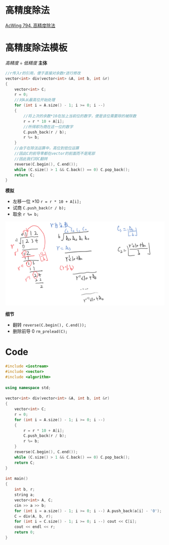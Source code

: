 # 高精度除法
[AcWing 794. 高精度除法](https://www.acwing.com/problem/content/796/)

# 高精度除法模板
$高精度 \div 低精度$
**主体**
```cpp
//r传入r的引用，便于直接对余数r进行修改
vector<int> div(vector<int> &A, int b, int &r) 
{
    vector<int> C;
    r = 0;
    //对A从最高位开始处理
    for (int i = A.size() - 1; i >= 0; i --) 
    {
        //将上次的余数*10在加上当前位的数字，便是该位需要除的被除数
        r = r * 10 + A[i]; 
        //所得即为商在这一位的数字
        C.push_back(r / b); 
        r %= b;
    }
    //由于在除法运算中，高位到低位运算
    //因此C的前导零都在vector的前面而不是尾部
    //因此我们将C翻转
    reverse(C.begin(), C.end());
    while (C.size() > 1 && C.back() == 0) C.pop_back();
    return C;
}
```

**模拟**

- 左移一位 $\times 10$
  `r = r * 10 + A[i];`
- 试商
  `C.push_back(r / b);`
- 取余
  `r %= b;`

![](media/16572873027212.png)

**细节**
- 翻转
  `reverse(C.begin(), C.end());`
- 删除前导 $0$
  `rm_prelead(C);`
# Code
```cpp
#include <iostream>
#include <vector>
#include <algorithm>

using namespace std;

vector<int> div(vector<int> &A, int b, int &r)
{
    vector<int> C;
    r = 0;
    for (int i = A.size() - 1; i >= 0; i --)
    {
        r = r * 10 + A[i];
        C.push_back(r / b);
        r %= b;
    }
    reverse(C.begin(), C.end());
    while (C.size() > 1 && C.back() == 0) C.pop_back();
    return C;
}

int main()
{
    int b, r;
    string a;
    vector<int> A, C;
    cin >> a >> b;
    for (int i = a.size() - 1; i >= 0; i --) A.push_back(a[i] - '0');
    C = div(A, b, r);
    for (int i = C.size() - 1; i >= 0; i --) cout << C[i];
    cout << endl << r;
    return 0;
}
```